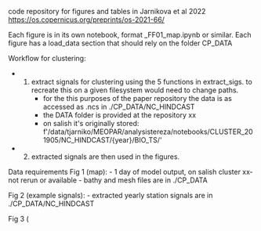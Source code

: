 code repository for figures and tables in Jarnikova et al 2022
https://os.copernicus.org/preprints/os-2021-66/

Each figure is in its own notebook, format _FF01_map.ipynb or similar. 
Each figure has a load_data section that should rely on the folder CP_DATA


Workflow for clustering:
- 1) extract signals for clustering using the 5 functions in extract_sigs. to recreate this on a given filesystem would need to change paths. 
        - for the this purposes of the paper repository the data is as accessed as .ncs  in ./CP_DATA/NC_HINDCAST
        - the DATA folder is provided at the repository xx
        - on salish it's originally stored: f'/data/tjarniko/MEOPAR/analysistereza/notebooks/CLUSTER_201905/NC_HINDCAST/{year}/BIO_TS/'
- 2) extracted signals are then used in the figures. 

Data requirements 
Fig 1 (map): 
    - 1 day of model output, on salish cluster xx-not rerun or available 
    - bathy and mesh files are in ./CP_DATA
    
Fig 2 (example signals):
    - extracted yearly station signals are in ./CP_DATA/NC_HINDCAST 
    
Fig 3 (
